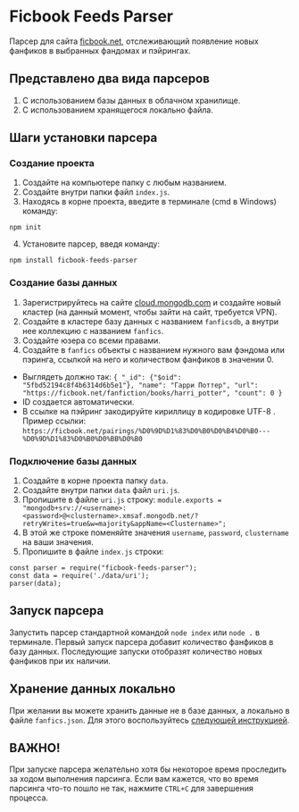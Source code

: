 # Ficbook Feeds Parser

Парсер для сайта [ficbook.net](https://ficbook.net), отслеживающий появление новых фанфиков в выбранных фандомах и
пэйрингах.

## Представлено два вида парсеров

1) С использованием базы данных в облачном хранилище.
2) С использованием хранящегося локально файла.

## Шаги установки парсера

### Создание проекта

1. Создайте на компьютере папку с любым названием.
2. Создайте внутри папки файл `index.js`.
3. Находясь в корне проекта, введите в терминале (cmd в Windows) команду:

```
npm init
```

4. Установите парсер, введя команду:

```
npm install ficbook-feeds-parser
```

### Создание базы данных

1. Зарегистрируйтесь на сайте [cloud.mongodb.com](https://cloud.mongodb.com/) и создайте новый кластер (на данный
   момент, чтобы зайти на сайт, требуется VPN).
2. Создайте в кластере базу данных с названием `fanficsdb`, а внутри нее коллекцию с названием `fanfics`.
3. Создайте юзера со всеми правами.
4. Создайте в `fanfics` объекты c названием нужного вам фэндома или пэринга, ссылкой на него и количеством фанфиков в
   значении 0.

- Выглядеть должно так:
  `{ "_id": {"$oid": "5fbd52194c8f4b6314d6b5e1"}, "name": "Гарри Поттер", "url": "https://ficbook.net/fanfiction/books/harri_potter", "count": 0 }`
- ID создается автоматически.
- В ссылке на пэйринг закодируйте кириллицу в кодировке UTF-8 . Пример ссылки:
  `https://ficbook.net/pairings/%D0%9D%D1%83%D0%B0%D0%B4%D0%B0---%D0%9D%D1%83%D0%B0%D0%BB%D0%B0`

### Подключение базы данных

1. Создайте в корне проекта папку `data`.
2. Создайте внутри папки `data` файл `uri.js`.
3. Пропишите в файле `uri.js` строку:
   `module.exports = "mongodb+srv://<username>:<password>@<clustername>.xmsaf.mongodb.net/?retryWrites=true&w=majority&appName=<Clustername>";`
5. В этой же строке поменяйте значения `username`, `password`, `clustername` на ваши значения.
6. Пропишите в файле `index.js` строки:

```
const parser = require("ficbook-feeds-parser");
const data = require('./data/uri');
parser(data);
```

## Запуск парсера

Запустить парсер стандартной командой `node index` или `node .` в терминале. Первый запуск парсера добавит количество
фанфиков в базу данных.
Последующие запуски отобразят количество новых фанфиков при их наличии.

## Хранение данных локально

При желании вы можете хранить данные не в базе данных, а локально в файле `fanfics.json`. Для этого
воспользуйтесь [следующей инструкцией](local/README.md).

## ВАЖНО!

При запуске парсера желательно хотя бы некоторое время проследить за ходом выполнения парсинга. Если вам кажется, что во
время парсинга что-то пошло не так, нажмите `CTRL+C` для завершения процесса.
